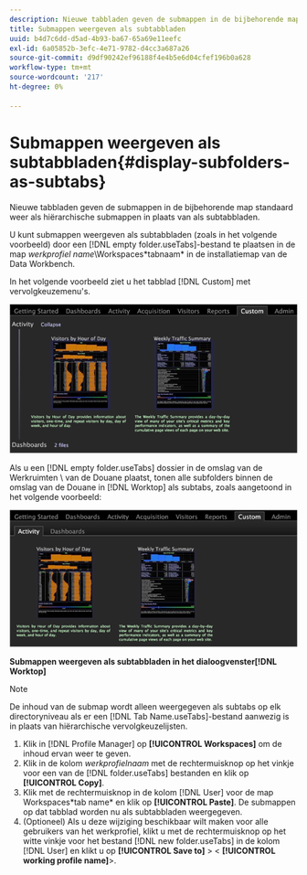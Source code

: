 ```yaml
---
description: Nieuwe tabbladen geven de submappen in de bijbehorende map standaard weer als hiërarchische submappen in plaats van als subtabbladen.
title: Submappen weergeven als subtabbladen
uuid: b4d7c6dd-d5ad-4b93-ba67-65a69e11eefc
exl-id: 6a05852b-3efc-4e71-9782-d4cc3a687a26
source-git-commit: d9df90242ef96188f4e4b5e6d04cfef196b0a628
workflow-type: tm+mt
source-wordcount: '217'
ht-degree: 0%

---
```


# Submappen weergeven als subtabbladen{#display-subfolders-as-subtabs}

Nieuwe tabbladen geven de submappen in de bijbehorende map standaard weer als hiërarchische submappen in plaats van als subtabbladen.

U kunt submappen weergeven als subtabbladen (zoals in het volgende voorbeeld) door een [!DNL empty folder.useTabs]-bestand te plaatsen in de map *werkprofiel name*\Workspaces\*tabnaam* in de installatiemap van de Data Workbench.

In het volgende voorbeeld ziet u het tabblad [!DNL Custom] met vervolgkeuzemenu&#39;s.

![](assets/client-sub.png)

Als u een [!DNL empty folder.useTabs] dossier in de omslag van de Werkruimten \ van de Douane plaatst, tonen alle subfolders binnen de omslag van de Douane in [!DNL Worktop] als subtabs, zoals aangetoond in het volgende voorbeeld:

![](assets/client-sub2.png)

**Submappen weergeven als subtabbladen in het dialoogvenster[!DNL Worktop]**

>[!NOTE]
>
>De inhoud van de submap wordt alleen weergegeven als subtabs op elk directoryniveau als er een [!DNL Tab Name.useTabs]-bestand aanwezig is in plaats van hiërarchische vervolgkeuzelijsten.

1. Klik in [!DNL Profile Manager] op **[!UICONTROL Workspaces]** om de inhoud ervan weer te geven.
1. Klik in de kolom *werkprofielnaam* met de rechtermuisknop op het vinkje voor een van de [!DNL folder.useTabs] bestanden en klik op **[!UICONTROL Copy]**.
1. Klik met de rechtermuisknop in de kolom [!DNL User] voor de map Workspaces\*tab name* en klik op **[!UICONTROL Paste]**. De submappen op dat tabblad worden nu als subtabbladen weergegeven.
1. (Optioneel) Als u deze wijziging beschikbaar wilt maken voor alle gebruikers van het werkprofiel, klikt u met de rechtermuisknop op het witte vinkje voor het bestand [!DNL new folder.useTabs] in de kolom [!DNL User] en klikt u op **[!UICONTROL Save to]** > &lt; **[!UICONTROL working profile name]**>.

